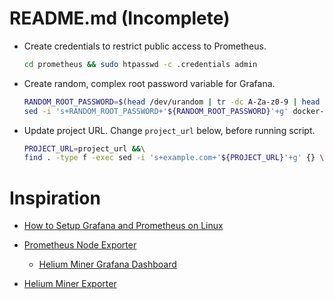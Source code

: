 # README.md (Incomplete)

* Create credentials to restrict public access to Prometheus.
    ```bash
    cd prometheus && sudo htpasswd -c .credentials admin
    ```

* Create random, complex root password variable for Grafana.
    ```bash
    RANDOM_ROOT_PASSWORD=$(head /dev/urandom | tr -dc A-Za-z0-9 | head -c 24 ; echo '') &&\
    sed -i 's+RANDOM_ROOT_PASSWORD+'${RANDOM_ROOT_PASSWORD}'+g' docker-compose.yml
    ```

* Update project URL. Change `project_url` below, before running script.
    ```bash
    PROJECT_URL=project_url &&\
    find . -type f -exec sed -i 's+example.com+'${PROJECT_URL}'+g' {} \;
    ```

# Inspiration

* [How to Setup Grafana and Prometheus on Linux](https://devconnected.com/how-to-setup-grafana-and-prometheus-on-linux/)

* [Prometheus Node Exporter](https://github.com/prometheus/node_exporter)
    - [Helium Miner Grafana Dashboard](https://github.com/tedder/helium_miner_grafana_dashboard)
    
* [Helium Miner Exporter](https://github.com/tedder/miner_exporter)